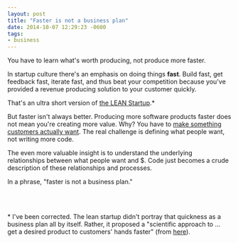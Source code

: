 ```yaml
---
layout: post
title: "Faster is not a business plan"
date: 2014-10-07 12:29:23 -0600
tags:
- business
---
```


You have to learn what's worth producing, not produce more faster.

<!--more-->

In startup culture there's an emphasis on doing things __fast__. Build fast,
get feedback fast, iterate fast, and thus beat your competition because you've
provided a revenue producing solution to your customer quickly.

That's an ultra short version of [the LEAN Startup](http://www.amazon.com/dp/0307887898).*

But faster isn't always better. Producing more software products faster does
not mean you're creating more value. Why? You have to
[make something customers actually want](http://www.paulgraham.com/start.html).
The real challenge is defining what people want, not writing more code.

The even more valuable insight is to understand the underlying relationships
between what people want and $. Code just becomes a crude description of these
relationships and processes.

In a phrase, "faster is not a business plan."

<br>
<br>

\* I've been corrected. The lean startup didn't portray that quickness as a
business plan all by itself. Rather, it proposed a "scientific approach to ...
get a desired product to customers' hands faster"
(from [here](http://theleanstartup.com/principles)).
